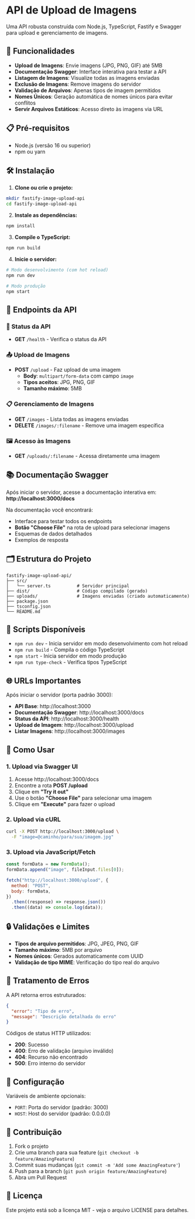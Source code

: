 # API de Upload de Imagens

Uma API robusta construída com Node.js, TypeScript, Fastify e Swagger para upload e gerenciamento de imagens.

## 🚀 Funcionalidades

- **Upload de Imagens**: Envie imagens (JPG, PNG, GIF) até 5MB
- **Documentação Swagger**: Interface interativa para testar a API
- **Listagem de Imagens**: Visualize todas as imagens enviadas
- **Exclusão de Imagens**: Remove imagens do servidor
- **Validação de Arquivos**: Apenas tipos de imagem permitidos
- **Nomes Únicos**: Geração automática de nomes únicos para evitar conflitos
- **Servir Arquivos Estáticos**: Acesso direto às imagens via URL

## 📋 Pré-requisitos

- Node.js (versão 16 ou superior)
- npm ou yarn

## 🛠️ Instalação

1. **Clone ou crie o projeto:**

```bash
mkdir fastify-image-upload-api
cd fastify-image-upload-api
```

2. **Instale as dependências:**

```bash
npm install
```

3. **Compile o TypeScript:**

```bash
npm run build
```

4. **Inicie o servidor:**

```bash
# Modo desenvolvimento (com hot reload)
npm run dev

# Modo produção
npm start
```

## 📡 Endpoints da API

### 🔄 Status da API

- **GET** `/health` - Verifica o status da API

### 📤 Upload de Imagens

- **POST** `/upload` - Faz upload de uma imagem
  - **Body**: `multipart/form-data` com campo `image`
  - **Tipos aceitos**: JPG, PNG, GIF
  - **Tamanho máximo**: 5MB

### 📋 Gerenciamento de Imagens

- **GET** `/images` - Lista todas as imagens enviadas
- **DELETE** `/images/:filename` - Remove uma imagem específica

### 🖼️ Acesso às Imagens

- **GET** `/uploads/:filename` - Acessa diretamente uma imagem

## 📚 Documentação Swagger

Após iniciar o servidor, acesse a documentação interativa em:
**http://localhost:3000/docs**

Na documentação você encontrará:

- Interface para testar todos os endpoints
- **Botão "Choose File"** na rota de upload para selecionar imagens
- Esquemas de dados detalhados
- Exemplos de resposta

## 🗂️ Estrutura do Projeto

```
fastify-image-upload-api/
├── src/
│   └── server.ts          # Servidor principal
├── dist/                  # Código compilado (gerado)
├── uploads/               # Imagens enviadas (criado automaticamente)
├── package.json
├── tsconfig.json
└── README.md
```

## 🔧 Scripts Disponíveis

- `npm run dev` - Inicia servidor em modo desenvolvimento com hot reload
- `npm run build` - Compila o código TypeScript
- `npm start` - Inicia servidor em modo produção
- `npm run type-check` - Verifica tipos TypeScript

## 🌐 URLs Importantes

Após iniciar o servidor (porta padrão 3000):

- **API Base**: http://localhost:3000
- **Documentação Swagger**: http://localhost:3000/docs
- **Status da API**: http://localhost:3000/health
- **Upload de Imagem**: http://localhost:3000/upload
- **Listar Imagens**: http://localhost:3000/images

## 📝 Como Usar

### 1. Upload via Swagger UI

1. Acesse http://localhost:3000/docs
2. Encontre a rota **POST /upload**
3. Clique em **"Try it out"**
4. Use o botão **"Choose File"** para selecionar uma imagem
5. Clique em **"Execute"** para fazer o upload

### 2. Upload via cURL

```bash
curl -X POST http://localhost:3000/upload \
  -F "image=@caminho/para/sua/imagem.jpg"
```

### 3. Upload via JavaScript/Fetch

```javascript
const formData = new FormData();
formData.append("image", fileInput.files[0]);

fetch("http://localhost:3000/upload", {
  method: "POST",
  body: formData,
})
  .then((response) => response.json())
  .then((data) => console.log(data));
```

## 🔒 Validações e Limites

- **Tipos de arquivo permitidos**: JPG, JPEG, PNG, GIF
- **Tamanho máximo**: 5MB por arquivo
- **Nomes únicos**: Gerados automaticamente com UUID
- **Validação de tipo MIME**: Verificação do tipo real do arquivo

## 🚨 Tratamento de Erros

A API retorna erros estruturados:

```json
{
  "error": "Tipo de erro",
  "message": "Descrição detalhada do erro"
}
```

Códigos de status HTTP utilizados:

- **200**: Sucesso
- **400**: Erro de validação (arquivo inválido)
- **404**: Recurso não encontrado
- **500**: Erro interno do servidor

## 🔧 Configuração

Variáveis de ambiente opcionais:

- `PORT`: Porta do servidor (padrão: 3000)
- `HOST`: Host do servidor (padrão: 0.0.0.0)

## 🤝 Contribuição

1. Fork o projeto
2. Crie uma branch para sua feature (`git checkout -b feature/AmazingFeature`)
3. Commit suas mudanças (`git commit -m 'Add some AmazingFeature'`)
4. Push para a branch (`git push origin feature/AmazingFeature`)
5. Abra um Pull Request

## 📄 Licença

Este projeto está sob a licença MIT - veja o arquivo LICENSE para detalhes.
